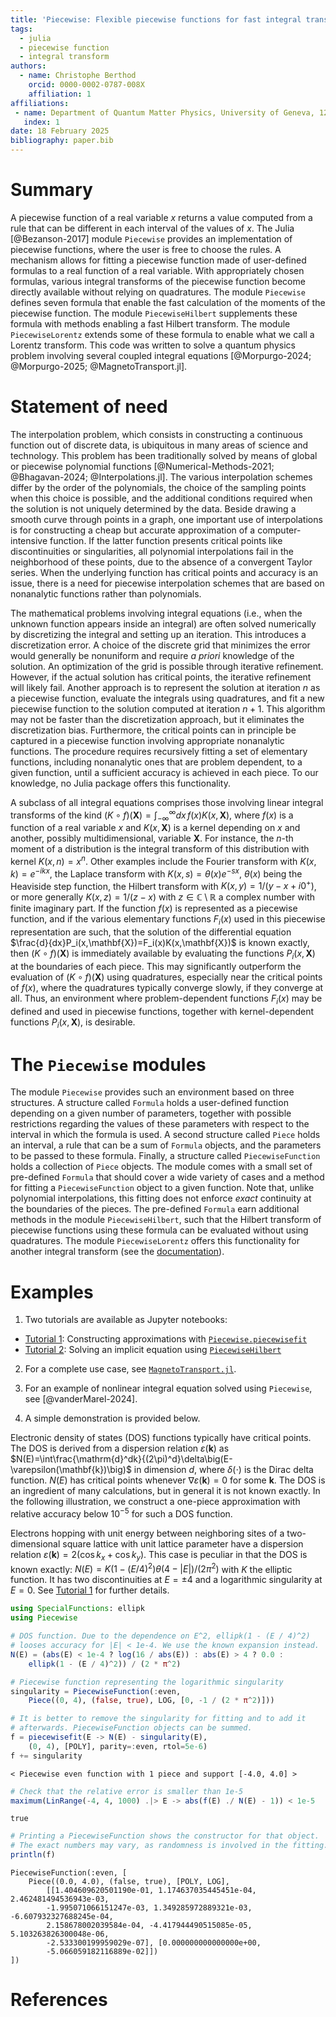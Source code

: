 ```yaml
---
title: 'Piecewise: Flexible piecewise functions for fast integral transforms in Julia'
tags:
  - julia
  - piecewise function
  - integral transform
authors:
  - name: Christophe Berthod
    orcid: 0000-0002-0787-008X
    affiliation: 1
affiliations:
 - name: Department of Quantum Matter Physics, University of Geneva, 1205 Geneva, Switzerland
   index: 1    
date: 18 February 2025
bibliography: paper.bib
---
```


# Summary

A piecewise function of a real variable $x$ returns a value computed from a rule that can be different in each interval of the values of $x$. The Julia [@Bezanson-2017] module `Piecewise` provides an implementation of piecewise functions, where the user is free to choose the rules. A mechanism allows for fitting a piecewise function made of user-defined formulas to a real function of a real variable. With appropriately chosen formulas, various integral transforms of the piecewise function become directly available without relying on quadratures. The module `Piecewise` defines seven formula that enable the fast calculation of the moments of the piecewise function. The module `PiecewiseHilbert` supplements these formula with methods enabling a fast Hilbert transform. The module `PiecewiseLorentz` extends some of these formula to enable what we call a Lorentz transform. This code was written to solve a quantum physics problem involving several coupled integral equations [@Morpurgo-2024; @Morpurgo-2025; @MagnetoTransport.jl].

# Statement of need

The interpolation problem, which consists in constructing a continuous function out of discrete data, is ubiquitous in many areas of science and technology. This problem has been traditionally solved by means of global or piecewise polynomial functions [@Numerical-Methods-2021; @Bhagavan-2024; @Interpolations.jl]. The various interpolation schemes differ by the order of the polynomials, the choice of the sampling points when this choice is possible, and the additional conditions required when the solution is not uniquely determined by the data. Beside drawing a smooth curve through points in a graph, one important use of interpolations is for constructing a cheap but accurate approximation of a computer-intensive function. If the latter function presents critical points like discontinuities or singularities, all polynomial interpolations fail in the neighborhood of these points, due to the absence of a convergent Taylor series. When the underlying function has critical points and accuracy is an issue, there is a need for piecewise interpolation schemes that are based on nonanalytic functions rather than polynomials.

The mathematical problems involving integral equations (i.e., when the unknown function appears inside an integral) are often solved numerically by discretizing the integral and setting up an iteration. This introduces a discretization error. A choice of the discrete grid that minimizes the error would generally be nonuniform and require *a priori* knowledge of the solution. An optimization of the grid is possible through iterative refinement. However, if the actual solution has critical points, the iterative refinement will likely fail. Another approach is to represent the solution at iteration $n$ as a piecewise function, evaluate the integrals using quadratures, and fit a new piecewise function to the solution computed at iteration $n+1$. This algorithm may not be faster than the discretization approach, but it eliminates the discretization bias. Furthermore, the critical points can in principle be captured in a piecewise function involving appropriate nonanalytic functions. The procedure requires recursively fitting a set of elementary functions, including nonanalytic ones that are problem dependent, to a given function, until a sufficient accuracy is achieved in each piece. To our knowledge, no Julia package offers this functionality.

A subclass of all integral equations comprises those involving linear integral transforms of the kind $(K\circ f)(\mathbf{X})=\int_{-\infty}^{\infty}dx\,f(x)K(x,\mathbf{X})$, where $f(x)$ is a function of a real variable $x$ and $K(x,\mathbf{X})$ is a kernel depending on $x$ and another, possibly multidimensional, variable $\mathbf{X}$. For instance, the $n$-th moment of a distribution is the integral transform of this distribution with kernel $K(x,n)=x^n$. Other examples include the Fourier transform with $K(x,k)=e^{-ikx}$, the Laplace transform with $K(x,s)=\theta(x)e^{-sx}$, $\theta(x)$ being the Heaviside step function, the Hilbert transform with $K(x,y)=1/(y-x+i0^+)$, or more generally $K(x,z)=1/(z-x)$ with $z\in\mathbb{C}\setminus\mathbb{R}$ a complex number with finite imaginary part. If the function $f(x)$ is represented as a piecewise function, and if the various elementary functions $F_i(x)$ used in this piecewise representation are such, that the solution of the differential equation $\frac{d}{dx}P_i(x,\mathbf{X})=F_i(x)K(x,\mathbf{X})$ is known exactly, then $(K\circ f)(\mathbf{X})$ is immediately available by evaluating the functions $P_i(x,\mathbf{X})$ at the boundaries of each piece. This may significantly outperform the evaluation of $(K\circ f)(\mathbf{X})$ using quadratures, especially near the critical points of $f(x)$, where the quadratures typically converge slowly, if they converge at all. Thus, an environment where problem-dependent functions $F_i(x)$ may be defined and used in piecewise functions, together with kernel-dependent functions $P_i(x,\mathbf{X})$, is desirable.

# The `Piecewise` modules

The module `Piecewise` provides such an environment based on three structures. A structure called `Formula` holds a user-defined function depending on a given number of parameters, together with possible restrictions regarding the values of these parameters with respect to the interval in which the formula is used. A second structure called `Piece` holds an interval, a rule that can be a sum of `Formula` objects, and the parameters to be passed to these formula. Finally, a structure called `PiecewiseFunction` holds a collection of `Piece` objects. The module comes with a small set of pre-defined `Formula` that should cover a wide variety of cases and a method for fitting a `PiecewiseFunction` object to a given function. Note that, unlike polynomial interpolations, this fitting does not enforce *exact* continuity at the boundaries of the pieces. The pre-defined `Formula` earn additional methods in the module `PiecewiseHilbert`, such that the Hilbert transform of piecewise functions using these formula can be evaluated without using quadratures. The module `PiecewiseLorentz` offers this functionality for another integral transform (see the [documentation](https://christopheberthod.github.io/Piecewise.jl/dev/lorentz.html)).

# Examples

1. Two tutorials are available as Jupyter notebooks:

  - [Tutorial 1](https://github.com/ChristopheBerthod/Piecewise.jl/blob/main/notebooks/Tutorial-1.ipynb): Constructing approximations with [`Piecewise.piecewisefit`](https://christopheberthod.github.io/Piecewise.jl/dev/index.html#Piecewise.piecewisefit)
  - [Tutorial 2](https://github.com/ChristopheBerthod/Piecewise.jl/blob/main/notebooks/Tutorial-2.ipynb): Solving an implicit equation using [`PiecewiseHilbert`](https://christopheberthod.github.io/Piecewise.jl/dev/hilbert.html)

2. For a complete use case, see [`MagnetoTransport.jl`](https://github.com/ChristopheBerthod/MagnetoTransport.jl).

3. For an example of nonlinear integral equation solved using `Piecewise`, see [@vanderMarel-2024].

4. A simple demonstration is provided below.

Electronic density of states (DOS) functions typically have critical points. The DOS is derived from a dispersion relation $\varepsilon(\mathbf{k})$ as $N(E)=\int\frac{\mathrm{d}^dk}{(2\pi)^d}\delta\big(E-\varepsilon(\mathbf{k})\big)$ in dimension $d$, where $\delta(\cdot)$ is the Dirac delta function. $N(E)$ has critical points whenever $\nabla\varepsilon(\mathbf{k})=0$ for some $\mathbf{k}$. The DOS is an ingredient of many calculations, but in general it is not known exactly. In the following illustration, we construct a one-piece approximation with relative accuracy below $10^{-5}$ for such a DOS function.

Electrons hopping with unit energy between neighboring sites of a two-dimensional square lattice with unit lattice parameter have a dispersion relation $\varepsilon(\mathbf{k})=2(\cos k_x+\cos k_y)$. This case is peculiar in that the DOS is known exactly: $N(E)=K\big(1-(E/4)^2\big)\theta(4-|E|)/(2\pi^2)$ with $K$ the elliptic function. It has two discontinuities at $E=\pm4$ and a logarithmic singularity at $E=0$. See [Tutorial 1](https://github.com/ChristopheBerthod/Piecewise.jl/blob/main/notebooks/Tutorial-1.ipynb) for further details.

```julia
using SpecialFunctions: ellipk
using Piecewise

# DOS function. Due to the dependence on E^2, ellipk(1 - (E / 4)^2)
# looses accuracy for |E| < 1e-4. We use the known expansion instead.
N(E) = (abs(E) < 1e-4 ? log(16 / abs(E)) : abs(E) > 4 ? 0.0 :
	ellipk(1 - (E / 4)^2)) / (2 * π^2)

# Piecewise function representing the logarithmic singularity
singularity = PiecewiseFunction(:even,
	Piece((0, 4), (false, true), LOG, [0, -1 / (2 * π^2)]))

# It is better to remove the singularity for fitting and to add it
# afterwards. PiecewiseFunction objects can be summed.
f = piecewisefit(E -> N(E) - singularity(E),
	(0, 4), [POLY], parity=:even, rtol=5e-6)
f += singularity
```
```
< Piecewise even function with 1 piece and support [-4.0, 4.0] >
```

```julia
# Check that the relative error is smaller than 1e-5
maximum(LinRange(-4, 4, 1000) .|> E -> abs(f(E) ./ N(E) - 1)) < 1e-5
```
```
true
```

```julia
# Printing a PiecewiseFunction shows the constructor for that object.
# The exact numbers may vary, as randomness is involved in the fitting.
println(f)
```
```
PiecewiseFunction(:even, [
    Piece((0.0, 4.0), (false, true), [POLY, LOG],
        [[1.404609620501190e-01, 1.174637035445451e-04, 2.462481494536943e-03,
        -1.995071066151247e-03, 1.349285972889321e-03, -6.607932327688245e-04,
        2.158678002039584e-04, -4.417944490515085e-05, 5.103263826300048e-06,
        -2.533300199959029e-07], [0.000000000000000e+00,
        -5.066059182116889e-02]])
])
```

# References